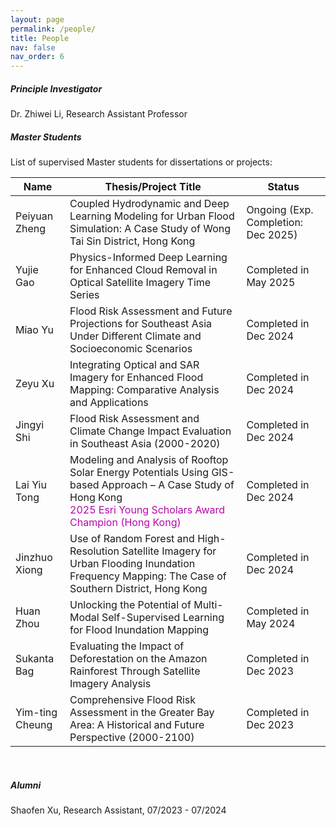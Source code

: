 ```yaml
---
layout: page
permalink: /people/
title: People
nav: false
nav_order: 6
---
```


##### **Principle Investigator**

Dr. Zhiwei Li, Research Assistant Professor<br>

##### **Master Students**

List of supervised Master students for dissertations or projects:

| Name            | Thesis/Project Title                                         | Status                             |
| --------------- | ------------------------------------------------------------ | ---------------------------------- |
| Peiyuan Zheng   | Coupled Hydrodynamic and Deep Learning Modeling for Urban Flood Simulation: A Case Study of Wong Tai Sin District, Hong Kong | Ongoing (Exp. Completion: Dec 2025) |
| Yujie Gao       | Physics-Informed Deep Learning for Enhanced Cloud Removal in Optical Satellite Imagery Time Series | Completed in May 2025 |
| Miao Yu         | Flood Risk Assessment and Future Projections for Southeast Asia Under Different Climate and Socioeconomic Scenarios | Completed in Dec 2024              |
| Zeyu Xu         | Integrating Optical and SAR Imagery for Enhanced Flood Mapping: Comparative Analysis and Applications | Completed in Dec 2024              |
| Jingyi Shi      | Flood Risk Assessment and Climate Change Impact Evaluation in Southeast Asia (2000-2020) | Completed in Dec 2024              |
| Lai Yiu Tong    | Modeling and Analysis of Rooftop Solar Energy Potentials Using GIS-based Approach – A Case Study of Hong Kong<br><span style="color: #b509ac;">2025 Esri Young Scholars Award Champion (Hong Kong)</span> | Completed in Dec 2024              |
| Jinzhuo Xiong   | Use of Random Forest and High-Resolution Satellite Imagery for Urban Flooding Inundation Frequency Mapping: The Case of Southern District, Hong Kong | Completed in Dec 2024              |
| Huan Zhou       | Unlocking the Potential of Multi-Modal Self-Supervised Learning for Flood Inundation Mapping | Completed in May 2024              |
| Sukanta Bag     | Evaluating the Impact of Deforestation on the Amazon Rainforest Through Satellite Imagery Analysis | Completed in Dec 2023              |
| Yim-ting Cheung | Comprehensive Flood Risk Assessment in the Greater Bay Area: A Historical and Future Perspective (2000-2100) | Completed in Dec 2023              |

<br>

##### **Alumni**

Shaofen Xu, Research Assistant, 07/2023 - 07/2024





